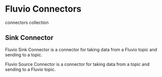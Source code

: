 # Fluvio  Connectors
connectors collection

## Sink Connector

Fluvio Sink Connector is a connector for taking data from a Fluvio topic and sending to a topic.

Fluvio  Source Connector is a connector for taking data from a  topic and sending to a Fluvio topic.
